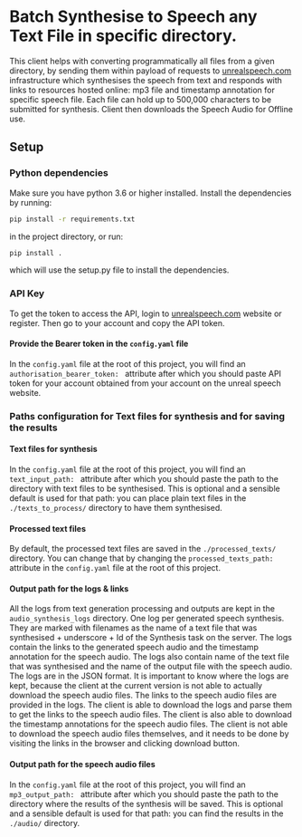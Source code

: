 # Batch Synthesise to Speech any Text File in specific directory.

This client helps with converting programmatically all files from a given directory, by sending them within payload of requests to [unrealspeech.com](https://unrealspeech.com/) infrastructure which synthesises the speech from text and responds with links to resources hosted online: mp3 file and timestamp annotation for specific speech file. Each file can hold up to 500,000 characters to be submitted for synthesis. Client then downloads the Speech Audio for Offline use. 

## Setup
### Python dependencies
Make sure you have python 3.6 or higher installed. Install the dependencies by running:
```bash
pip install -r requirements.txt
```
in the project directory, or run:
```bash
pip install .
```
which will use the setup.py file to install the dependencies. 
### API Key
To get the token to access the API, login to [unrealspeech.com](https://unrealspeech.com/) website or register. Then go to your account and copy the API token.
#### Provide the Bearer token in the `config.yaml` file
In the `config.yaml` file at the root of this project, you will find an `authorisation_bearer_token: ` attribute after which you should paste API token for your account obtained from your account on the unreal speech website.

### Paths configuration for Text files for synthesis and for saving the results
#### Text files for synthesis
In the `config.yaml` file at the root of this project, you will find an `text_input_path: ` attribute after which you should paste the path to the directory with text files to be synthesised. This is optional and a sensible default is used for that path: you can place plain text files in the `./texts_to_process/` directory to have them synthesised.
#### Processed text files
By default, the processed text files are saved in the `./processed_texts/` directory. You can change that by changing the `processed_texts_path: ` attribute in the `config.yaml` file at the root of this project.
#### Output path for the logs & links
All the logs from text generation processing and outputs are kept in the `audio_synthesis_logs` directory. One log per generated speech synthesis. They are marked with filenames as the name of a text file that was synthesised + underscore + Id of the Synthesis task on the server. The logs contain the links to the generated speech audio and the timestamp annotation for the speech audio. The logs also contain name of the text file that was synthesised and the name of the output file with the speech audio. The logs are in the JSON format.
It is important to know where the logs are kept, because the client at the current version is not able to actually download the speech audio files. The links to the speech audio files are provided in the logs. The client is able to download the logs and parse them to get the links to the speech audio files. The client is also able to download the timestamp annotations for the speech audio files. The client is not able to download the speech audio files themselves, and it needs to be done by visiting the links in the browser and clicking download button.
#### Output path for the speech audio files
In the `config.yaml` file at the root of this project, you will find an `mp3_output_path: ` attribute after which you should paste the path to the directory where the results of the synthesis will be saved. This is optional and a sensible default is used for that path: you can find the results in the `./audio/` directory.